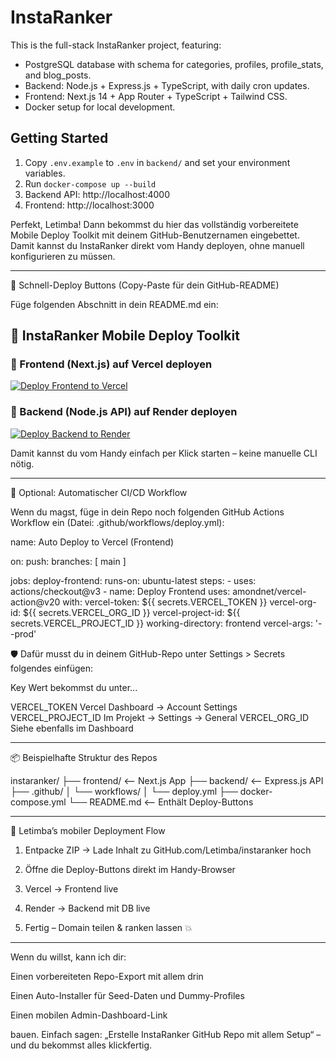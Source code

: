 # InstaRanker

This is the full-stack InstaRanker project, featuring:
- PostgreSQL database with schema for categories, profiles, profile_stats, and blog_posts.
- Backend: Node.js + Express.js + TypeScript, with daily cron updates.
- Frontend: Next.js 14 + App Router + TypeScript + Tailwind CSS.
- Docker setup for local development.

## Getting Started

1. Copy `.env.example` to `.env` in `backend/` and set your environment variables.
2. Run `docker-compose up --build`
3. Backend API: http://localhost:4000
4. Frontend: http://localhost:3000

Perfekt, Letimba! Dann bekommst du hier das vollständig vorbereitete Mobile Deploy Toolkit mit deinem GitHub-Benutzernamen eingebettet. Damit kannst du InstaRanker direkt vom Handy deployen, ohne manuell konfigurieren zu müssen.


---

🚀 Schnell-Deploy Buttons (Copy-Paste für dein GitHub-README)

Füge folgenden Abschnitt in dein README.md ein:

## 🚀 InstaRanker Mobile Deploy Toolkit

### 🔷 Frontend (Next.js) auf Vercel deployen
[![Deploy Frontend to Vercel](https://vercel.com/button)](https://vercel.com/new/deploy?template=https://github.com/Letimba/instaranker&directory=frontend)

### 🔶 Backend (Node.js API) auf Render deployen
[![Deploy Backend to Render](https://render.com/images/deploy-button.svg)](https://render.com/deploy/github/Letimba/instaranker/tree/main/backend)

Damit kannst du vom Handy einfach per Klick starten – keine manuelle CLI nötig.


---

🧠 Optional: Automatischer CI/CD Workflow

Wenn du magst, füge in dein Repo noch folgenden GitHub Actions Workflow ein (Datei: .github/workflows/deploy.yml):

name: Auto Deploy to Vercel (Frontend)

on:
  push:
    branches: [ main ]

jobs:
  deploy-frontend:
    runs-on: ubuntu-latest
    steps:
      - uses: actions/checkout@v3
      - name: Deploy Frontend
        uses: amondnet/vercel-action@v20
        with:
          vercel-token: ${{ secrets.VERCEL_TOKEN }}
          vercel-org-id: ${{ secrets.VERCEL_ORG_ID }}
          vercel-project-id: ${{ secrets.VERCEL_PROJECT_ID }}
          working-directory: frontend
          vercel-args: '--prod'

🛡️ Dafür musst du in deinem GitHub-Repo unter Settings > Secrets folgendes einfügen:

Key	Wert bekommst du unter...

VERCEL_TOKEN	Vercel Dashboard → Account Settings
VERCEL_PROJECT_ID	Im Projekt → Settings → General
VERCEL_ORG_ID	Siehe ebenfalls im Dashboard



---

📦 Beispielhafte Struktur des Repos

instaranker/
├── frontend/       <-- Next.js App
├── backend/        <-- Express.js API
├── .github/
│   └── workflows/
│       └── deploy.yml
├── docker-compose.yml
└── README.md       <-- Enthält Deploy-Buttons


---

📲 Letimba’s mobiler Deployment Flow

1. Entpacke ZIP → Lade Inhalt zu GitHub.com/Letimba/instaranker hoch


2. Öffne die Deploy-Buttons direkt im Handy-Browser


3. Vercel → Frontend live


4. Render → Backend mit DB live


5. Fertig – Domain teilen & ranken lassen 💥




---

Wenn du willst, kann ich dir:

Einen vorbereiteten Repo-Export mit allem drin

Einen Auto-Installer für Seed-Daten und Dummy-Profiles

Einen mobilen Admin-Dashboard-Link


bauen. Einfach sagen: „Erstelle InstaRanker GitHub Repo mit allem Setup“ – und du bekommst alles klickfertig.

